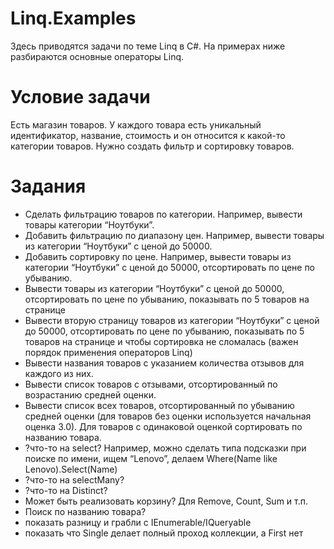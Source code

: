 # Linq.Examples

Здесь приводятся задачи по теме Linq в C#.
На примерах ниже разбираются основные операторы Linq.

Условие задачи
==============

Есть магазин товаров. 
У каждого товара есть уникальный идентификатор, название, стоимость и он относится к какой-то категории товаров. 
Нужно создать фильтр и сортировку товаров.

Задания
=======

* Сделать фильтрацию товаров по категории. Например, вывести товары категории “Ноутбуки”.
* Добавить фильтрацию по диапазону цен. Например, вывести товары из категории “Ноутбуки” с ценой до 50000.
* Добавить сортировку по цене. Например, вывести товары из категории “Ноутбуки” с ценой до 50000, отсортировать по цене по убыванию.
* Вывести товары из категории “Ноутбуки” с ценой до 50000, отсортировать по цене по убыванию, показывать по 5 товаров на странице
* Вывести вторую страницу товаров из категории “Ноутбуки” с ценой до 50000, отсортировать по цене по убыванию, показывать по 5 товаров на странице и чтобы сортировка не сломалась (важен порядок применения операторов Linq)
* Вывести названия товаров с указанием количества отзывов для каждого из них.
* Вывести список товаров с отзывами, отсортированный по возрастанию средней оценки.
* Вывести список всех товаров, отсортированный по убыванию средней оценки (для товаров без оценки используется начальная оценка 3.0). Для товаров с одинаковой оценкой сортировать по названию товара.
* ?что-то на select? Например, можно сделать типа подсказки при поиске по имени, ищем “Lenovo”, делаем Where(Name like Lenovo).Select(Name)
* ?что-то на selectMany?
* ?что-то на Distinct?
* Может быть реализовать корзину? Для Remove, Count, Sum и т.п.
* Поиск по названию товара?
* показать разницу и грабли с IEnumerable/IQueryable
* показать что Single делает полный проход коллекции, а First нет